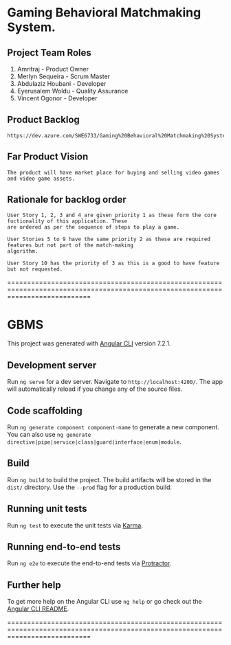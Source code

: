 #	Gaming Behavioral Matchmaking System. 

##	Project Team Roles

1. Amritraj - Product Owner
2. Merlyn Sequeira - Scrum Master
3. Abdulaziz Houbani - Developer
4. Eyerusalem Woldu - Quality Assurance
5. Vincent Ogonor - Developer


## Product Backlog  

	https://dev.azure.com/SWE6733/Gaming%20Behavioral%20Matchmaking%20System/_backlogs/backlog/Gaming%20Behavioral%20Matchmaking%20System%20Team/Stories

## Far Product Vision 

	The product will have market place for buying and selling video games and video game assets.

## Rationale for backlog order  
	
	User Story 1, 2, 3 and 4 are given priority 1 as these form the core fuctionality of this application. These 
	are ordered as per the sequence of steps to play a game.

	User Stories 5 to 9 have the same priority 2 as these are required features but not part of the match-making 
	algorithm.

	User Story 10 has the priority of 3 as this is a good to have feature but not requested.

=================================================================================================================================	
# GBMS

This project was generated with [Angular CLI](https://github.com/angular/angular-cli) version 7.2.1.

## Development server

Run `ng serve` for a dev server. Navigate to `http://localhost:4200/`. The app will automatically reload if you change any of the source files.

## Code scaffolding

Run `ng generate component component-name` to generate a new component. You can also use `ng generate directive|pipe|service|class|guard|interface|enum|module`.

## Build

Run `ng build` to build the project. The build artifacts will be stored in the `dist/` directory. Use the `--prod` flag for a production build.

## Running unit tests

Run `ng test` to execute the unit tests via [Karma](https://karma-runner.github.io).

## Running end-to-end tests

Run `ng e2e` to execute the end-to-end tests via [Protractor](http://www.protractortest.org/).

## Further help

To get more help on the Angular CLI use `ng help` or go check out the [Angular CLI README](https://github.com/angular/angular-cli/blob/master/README.md).

=================================================================================================================================